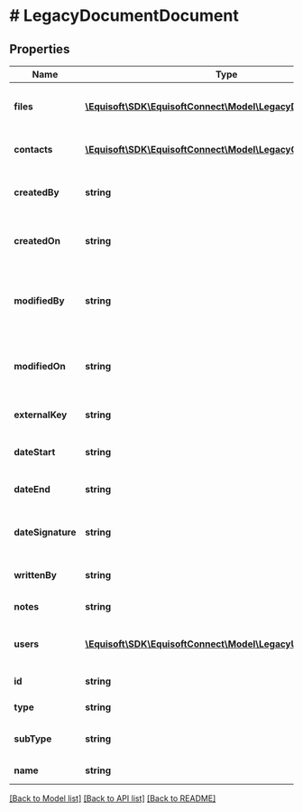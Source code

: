 # # LegacyDocumentDocument

## Properties

Name | Type | Description | Notes
------------ | ------------- | ------------- | -------------
**files** | [**\Equisoft\SDK\EquisoftConnect\Model\LegacyDocumentFile[]**](LegacyDocumentFile.md) | Files contained inside the document | [optional] 
**contacts** | [**\Equisoft\SDK\EquisoftConnect\Model\LegacyContactContact[]**](LegacyContactContact.md) | List of linked contacts | [optional] 
**createdBy** | **string** | email of user who created the document | [optional] 
**createdOn** | **string** | date of creation of the document | [optional] 
**modifiedBy** | **string** | email of user who last modified the document | [optional] 
**modifiedOn** | **string** | date of the last modification of the document | [optional] 
**externalKey** | **string** | external key of the document | [optional] 
**dateStart** | **string** | date start of the document | [optional] 
**dateEnd** | **string** | date end of the document | [optional] 
**dateSignature** | **string** | date signature of the document | [optional] 
**writtenBy** | **string** | author of the document | [optional] 
**notes** | **string** | notes of the document | [optional] 
**users** | [**\Equisoft\SDK\EquisoftConnect\Model\LegacyUser[]**](LegacyUser.md) | users related to the document | [optional] 
**id** | **string** | id of the document | [optional] 
**type** | **string** | type of the document | [optional] 
**subType** | **string** | subtype of the document | [optional] 
**name** | **string** | name of the document | [optional] 

[[Back to Model list]](../../README.md#documentation-for-models) [[Back to API list]](../../README.md#documentation-for-api-endpoints) [[Back to README]](../../README.md)


